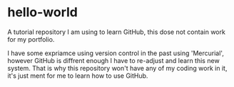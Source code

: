 # hello-world
A tutorial repository I am using to learn GitHub, this dose not contain work for my portfolio.

I have some expriamce using version control in the past using 'Mercurial', however GitHub is diffrent enough I have to re-adjust and learn this new system.
That is why this repository won't have any of my coding work in it, it's just ment for me to learn how to use GitHub.
